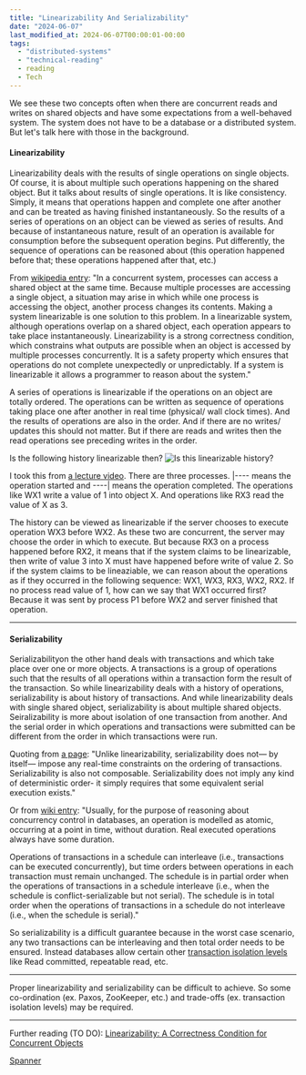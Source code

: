 ```yaml
---
title: "Linearizability And Serializability"
date: "2024-06-07"
last_modified_at: 2024-06-07T00:00:01-00:00
tags: 
  - "distributed-systems"
  - "technical-reading"
  - reading
  - Tech
---
```

We see these two concepts often when there are concurrent reads and writes on shared objects and have some expectations from a well-behaved system. The system does not have to be a database or a distributed system. But let's talk here with those in the background.

#### Linearizability
Linearizability deals with the results of single operations on single objects. Of course, it is about multiple such operations happening on the shared object. But it talks about results of single operations. It is like consistency. Simply, it means that operations happen and complete one after another and can be treated as having finished instantaneously. So the results of a series of operations on an object can be viewed as series of results. And because of instantaneous nature, result of an operation is available for consumption before the subsequent operation begins. Put differently, the sequence of operations can be reasoned about (this operation happened before that; these operations happened after that, etc.) 

From [wikipedia entry](https://en.wikipedia.org/wiki/Linearizability): "In a concurrent system, processes can access a shared object at the same time. Because multiple processes are accessing a single object, a situation may arise in which while one process is accessing the object, another process changes its contents. Making a system linearizable is one solution to this problem. In a linearizable system, although operations overlap on a shared object, each operation appears to take place instantaneously. Linearizability is a strong correctness condition, which constrains what outputs are possible when an object is accessed by multiple processes concurrently. It is a safety property which ensures that operations do not complete unexpectedly or unpredictably. If a system is linearizable it allows a programmer to reason about the system."

A series of operations is linearizable if the operations on an object are totally ordered. The operations can be written as sequence of operations taking place one after another in real time (physical/ wall clock times). And the results of operations are also in the order. And if there are no writes/ updates this should not matter. But if there are reads and writes then the read operations see preceding writes in the order.

Is the following history linearizable then?
![Is this linearizable history?](/images/linearizability.png "Is this linearizable history?")

I took this from [a lecture video](https://www.youtube.com/watch?v=pbmyrNjzdDk). There are three processes. \|---- means the operation started and ----\| means the operation completed. The operations like WX1 write a value of 1 into object X. And operations like RX3 read the value of X as 3. 

The history can be viewed as linearizable if the server chooses to execute operation WX3 before WX2. As these two are concurrent, the server may choose the order in which to execute. But because RX3 on a process happened before RX2, it means that if the system claims to be linearizable, then write of value 3 into X must have happened before write of value 2. So if the system claims to be lineaziable, we can reason about the operations as if they occurred in the following sequence: WX1, WX3, RX3, WX2, RX2. If no process read value of 1, how can we say that WX1 occurred first? Because it was sent by process P1 before WX2 and server finished that operation. 

--------------------

#### Serializability
Serializabilityon the other hand deals with transactions and which take place over one or more objects. A transactions is a group of operations such that the results of all operations within a transaction form the result of the transaction. So while linearizability deals with a history of operations, serializability is about history of transactions. And while linearizability deals with single shared object, serializability is about multiple shared objects. Seiralizability is more about isolation of one transaction from another. And the serial order in which operations and transactions were submitted can be different from the order in which transactions were run.

Quoting from [a page](http://www.bailis.org/blog/linearizability-versus-serializability/): "Unlike linearizability, serializability does not— by itself— impose any real-time constraints on the ordering of transactions. Serializability is also not composable. Serializability does not imply any kind of deterministic order- it simply requires that some equivalent serial execution exists."

Or from [wiki entry](https://en.wikipedia.org/wiki/Database_transaction_schedule#Duration_and_order_of_actions): 
"Usually, for the purpose of reasoning about concurrency control in databases, an operation is modelled as atomic, occurring at a point in time, without duration. Real executed operations always have some duration.

Operations of transactions in a schedule can interleave (i.e., transactions can be executed concurrently), but time orders between operations in each transaction must remain unchanged. The schedule is in partial order when the operations of transactions in a schedule interleave (i.e., when the schedule is conflict-serializable but not serial). The schedule is in total order when the operations of transactions in a schedule do not interleave (i.e., when the schedule is serial)."

So serializability is a difficult guarantee because in the worst case scenario, any two transactions can be interleaving and then total order needs to be ensured. Instead databases allow certain other [transaction isolation levels](https://learn.microsoft.com/en-us/sql/odbc/reference/develop-app/transaction-isolation-levels) like Read committed, repeatable read, etc.

--------------------
Proper linearizability and serializability can be difficult to achieve. So some co-ordination (ex. Paxos, ZooKeeper, etc.) and trade-offs (ex. transaction isolation levels) may be required.

--------------------
Further reading (TO DO): 
[Linearizability: A Correctness Condition for Concurrent Objects](https://cs.brown.edu/~mph/HerlihyW90/p463-herlihy.pdf)

[Spanner](https://github.com/papers-we-love/papers-we-love/blob/main/datastores/spanner-google's-globally-distributed-database.pdf)
